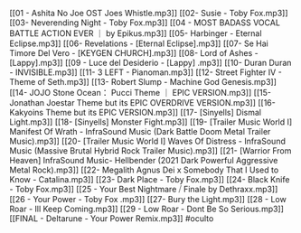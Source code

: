 [[01 - Ashita No Joe OST Joes Whistle.mp3]]
[[02- Susie  - Toby Fox.mp3]]
[[03- Neverending Night - Toby Fox.mp3]]
[[04 - MOST BADASS VOCAL BATTLE ACTION EVER ｜ by Epikus.mp3]]
[[05- Harbinger - Eternal Eclipse.mp3]]
[[06- Revelations - [Eternal Eclipse].mp3]]
[[07-  Se Hai Timore Del Vero - [KEYGEN CHURCH].mp3]]
[[08- Lord of Ashes - [Lappy].mp3]]
[[09 - Luce del Desiderio - [Lappy] .mp3]]
[[10- Duran Duran - INVISIBLE.mp3]]
[[11- 3 LEFT - Pianoman.mp3]]
[[12- Street Fighter IV - Theme of Seth.mp3]]
[[13- Robert Slump - Machine God Genesis.mp3]]
[[14- JOJO Stone Ocean： Pucci Theme ｜ EPIC VERSION.mp3]]
[[15- Jonathan Joestar Theme but its EPIC OVERDRIVE VERSION.mp3]]
[[16- Kakyoins Theme but its EPIC VERSION.mp3]]
[[17- [Sinyells] Dismal Light.mp3]]
[[18- [Sinyells] Monster Fight.mp3]]
[[19- [Trailer Music World I] Manifest Of Wrath - InfraSound Music (Dark Battle Doom Metal Trailer Music).mp3]]
[[20- [Trailer Music World I] Waves Of Distress - InfraSound Music (Massive Brutal Hybrid Rock Trailer Music).mp3]]
[[21- [Warrior From Heaven] InfraSound Music- Hellbender (2021 Dark Powerful Aggressive Metal Rock).mp3]]
[[22- Megalith Agnus Dei x Somebody That I Used to Know - Catalina.mp3]]
[[23- Dark Place - Toby Fox.mp3]]
[[24- Black Knife - Toby Fox.mp3]]
[[25 - Your Best Nightmare ⧸ Finale by Dethraxx.mp3]]
[[26 - Your Power - Toby Fox .mp3]]
[[27- Bury the Light.mp3]]
[[28 - Low Roar - Ill Keep Coming.mp3]]
[[29 - Low Roar - Dont Be So Serious.mp3]]
[[FINAL - Deltarune - Your Power Remix.mp3]]
#oculto 